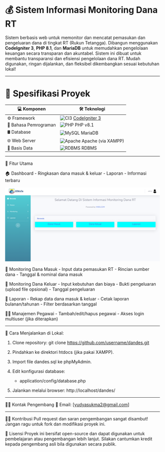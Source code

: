 # 💰 Sistem Informasi Monitoring Dana RT

Sistem berbasis web untuk memonitor dan mencatat pemasukan dan pengeluaran dana di tingkat RT (Rukun Tetangga). 
Dibangun menggunakan **CodeIgniter 3**, **PHP 8.1**, dan **MariaDB** untuk memudahkan pengelolaan keuangan secara transparan dan akuntabel.
Sistem ini dibuat untuk membantu transparansi dan efisiensi pengelolaan dana RT. 
Mudah digunakan, ringan dijalankan, dan fleksibel dikembangkan sesuai kebutuhan lokal!

---

# 📌 Spesifikasi Proyek

| 💻 Komponen         | 🛠️ Teknologi                                                                 |
|---------------------|------------------------------------------------------------------------------|
| ⚙️ Framework        | ![CI3](https://img.shields.io/badge/CodeIgniter-3-red?logo=codeigniter) [CodeIgniter 3](https://codeigniter.com) |
| 🧠 Bahasa Pemrograman | ![PHP](https://img.shields.io/badge/PHP-8.1-blue?logo=php) PHP v8.1                      |
| 🛢️ Database         | ![MySQL](https://img.shields.io/badge/MySQL-MariaDB-4479A1?logo=mysql&logoColor=white) MariaDB |
| 🌐 Web Server       | ![Apache](https://img.shields.io/badge/Apache-2.4-darkred?logo=apache) Apache (via XAMPP) |
| 🧮 Basis Data       | ![RDBMS](https://img.shields.io/badge/RDBMS-Relational-blue) RDBMS

---

🧭 Fitur Utama

🏠 Dashboard
	- Ringkasan dana masuk & keluar
	- Laporan
	- Informasi terbaru
	
![Dashboard Screenshot](screenshots/dashboard.png)

💸 Monitoring Dana Masuk
	- Input data pemasukan RT
	- Rincian sumber dana
	- Tanggal & nominal dana masuk

🧾 Monitoring Dana Keluar
	- Input kebutuhan dan biaya
	- Bukti pengeluaran (upload file opsional)
	- Tanggal pengeluaran

📑 Laporan
	- Rekap data dana masuk & keluar
	- Cetak laporan bulanan/tahunan
	- Filter berdasarkan tanggal

👨‍💼 Manajemen Pegawai
	- Tambah/edit/hapus pegawai
	- Akses login multiuser (jika diterapkan)
	
---

🚀 Cara Menjalankan di Lokal:

1. Clone repository:
	git clone https://github.com/username/dandes.git

2. Pindahkan ke direktori htdocs (jika pakai XAMPP).

3. Import file dandes.sql ke phpMyAdmin.

4. Edit konfigurasi database:
	- application/config/database.php
	
5. Jalankan melalui browser:
	http://localhost/dandes/
	
---

🙋‍♂️ Kontak Pengembang
📧 Email: [yudyasukma2@gmail.com]

---

🧑‍💻 Kontribusi
Pull request dan saran pengembangan sangat disambut! Jangan ragu untuk fork dan modifikasi proyek ini.

📃 Lisensi
Proyek ini bersifat open-source dan dapat digunakan untuk pembelajaran atau pengembangan lebih lanjut. Silakan cantumkan kredit kepada pengembang asli bila digunakan secara publik.
